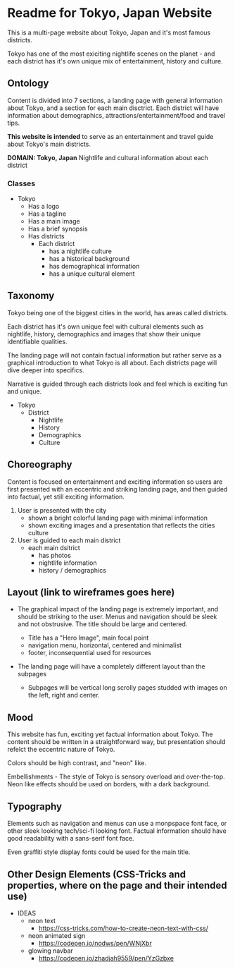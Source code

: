 # Readme for Tokyo, Japan Website
This is a multi-page  website about Tokyo, Japan and it's most famous districts.

Tokyo has one of the most exiciting nightlife scenes on the planet - and each district
has it's own unique mix of entertainment, history and culture.

## Ontology
Content is divided into 7 sections, a landing page with general information about Tokyo, and a section for each main disctrict. Each district will have information about demographics, attractions/entertainment/food and travel tips.

**This website is intended** to serve as an entertainment and travel guide about Tokyo's main districts.

**DOMAIN: Tokyo, Japan** Nightlife and cultural information about each district

### Classes

+ Tokyo
    - Has a logo
    - Has a tagline
    - Has a main image
    - Has a brief synopsis
    - Has districts
        - Each district
          - has a nightlife culture
          - has a historical background
          - has demographical information
          - has a unique cultural element
 
 ## Taxonomy
 Tokyo being one of the biggest cities in the world, has areas called districts.
 
Each district has it's own unique feel with cultural elements such as nightlife, history, demographics and images that show their unique identifiable qualities.

The landing page will not contain factual information but rather serve as a graphical introduction to what Tokyo is all about. Each districts page will dive deeper into specifics.

Narrative is guided through each districts look and feel which is exciting fun and unique.

+ Tokyo
    - District
      - Nightlife
      - History
      - Demographics
      - Culture

## Choreography

Content is focused on entertainment and exciting information so users are first presented with an eccentric and striking landing page, and then guided into factual, yet still exciting information.

1. User is presented with the city
    - shown a bright colorful landing page with minimal information
    - shown exciting images and a presentation that reflects the cities culture
3. User is guided to each main district
    - each main dsitrict
      - has photos
      - nightlife information
      - history / demographics

## Layout (link to wireframes goes here)
+ The graphical impact of the landing page is extremely important, and should be striking to the user. Menus and navigation should be sleek and not obstrusive. The title should be large and centered.

    - Title has a "Hero Image", main focal point
    - navigation menu, horizontal, centered and minimalist
    - footer, inconsequential used for resources
 
+ The landing page will have a completely different layout than the subpages
    - Subpages will be vertical long scrolly pages studded with images on the left, right and center.



## Mood
This website has fun, exciting yet factual information about Tokyo. The content should be written in a straightforward way, but presentation should refelct the eccentric nature of Tokyo.

Colors should be high contrast, and "neon" like.

Embellishments - The style of Tokyo is sensory overload and over-the-top. Neon like effects should be used on borders, with a dark background.



## Typography
Elements such as navigation and menus can use a monpspace font face, or other sleek looking tech/sci-fi looking font. Factual information should have good readability with a sans-serif font face.

Even graffiti style display fonts could be used for the main title.

## Other Design Elements (CSS-Tricks and properties, where on the page and their intended use)
  - IDEAS
    - neon text
       - https://css-tricks.com/how-to-create-neon-text-with-css/
    - neon animated sign
       - https://codepen.io/nodws/pen/WNjXbr
    - glowing navbar
       - https://codepen.io/zhadjah9559/pen/YzGzbxe










